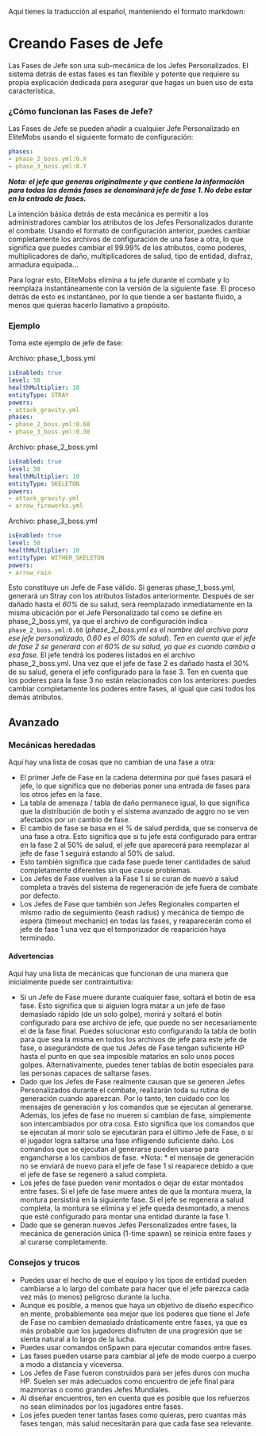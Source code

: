 Aquí tienes la traducción al español, manteniendo el formato markdown:

# Creando Fases de Jefe

Las Fases de Jefe son una sub-mecánica de los Jefes Personalizados. El sistema detrás de estas fases es tan flexible y potente que requiere su propia explicación dedicada para asegurar que hagas un buen uso de esta característica.

### ¿Cómo funcionan las Fases de Jefe?

Las Fases de Jefe se pueden añadir a cualquier Jefe Personalizado en EliteMobs usando el siguiente formato de configuración:

```yaml
phases:
- phase_2_boss.yml:0.X
- phase_3_boss.yml:0.Y
```

_**Nota: el jefe que generas originalmente y que contiene la información para todas las demás fases se denominará jefe de fase 1. No debe estar en la entrada de fases.**_

La intención básica detrás de esta mecánica es permitir a los administradores cambiar los atributos de los Jefes Personalizados durante el combate. Usando el formato de configuración anterior, puedes cambiar completamente los archivos de configuración de una fase a otra, lo que significa que puedes cambiar el 99.99% de los atributos, como poderes, multiplicadores de daño, multiplicadores de salud, tipo de entidad, disfraz, armadura equipada...

Para lograr esto, EliteMobs elimina a tu jefe durante el combate y lo reemplaza instantáneamente con la versión de la siguiente fase. El proceso detrás de esto es instantáneo, por lo que tiende a ser bastante fluido, a menos que quieras hacerlo llamativo a propósito.

### Ejemplo

Toma este ejemplo de jefe de fase:

Archivo: phase_1_boss.yml

```yaml
isEnabled: true
level: 50
healthMultiplier: 10
entityType: STRAY
powers:
- attack_gravity.yml
phases:
- phase_2_boss.yml:0.60
- phase_3_boss.yml:0.30
```

Archivo: phase_2_boss.yml

```yaml
isEnabled: true
level: 50
healthMultiplier: 10
entityType: SKELETON
powers:
- attack_gravity.yml
- arrow_fireworks.yml
```

Archivo: phase_3_boss.yml

```yaml
isEnabled: true
level: 50
healthMultiplier: 10
entityType: WITHER_SKELETON
powers:
- arrow_rain
```

Esto constituye un Jefe de Fase válido. Si generas phase_1_boss.yml, generará un Stray con los atributos listados anteriormente. Después de ser dañado hasta el _60%_ de su salud, será reemplazado inmediatamente en la misma ubicación por el Jefe Personalizado tal como se define en phase_2_boss.yml, ya que el archivo de configuración indica `- phase_2_boss.yml:0.60` (_phase_2_boss.yml es el nombre del archivo para ese jefe personalizado, 0.60 es el 60% de salud_). _Ten en cuenta que el jefe de fase 2 se generará con el 60% de su salud, ya que es cuando cambia a esa fase._ El jefe tendrá los poderes listados en el archivo phase_2_boss.yml. Una vez que el jefe de fase 2 es dañado hasta el 30% de su salud, genera el jefe configurado para la fase 3. Ten en cuenta que los poderes para la fase 3 no están relacionados con los anteriores: puedes cambiar completamente los poderes entre fases, al igual que casi todos los demás atributos.

## Avanzado

### Mecánicas heredadas

Aquí hay una lista de cosas que no cambian de una fase a otra:

-   El primer Jefe de Fase en la cadena determina por qué fases pasará el jefe, lo que significa que no deberías poner una entrada de fases para los otros jefes en la fase.
-   La tabla de amenaza / tabla de daño permanece igual, lo que significa que la distribución de botín y el sistema avanzado de aggro no se ven afectados por un cambio de fase.
-   El cambio de fase se basa en el % de salud perdida, que se conserva de una fase a otra. Esto significa que si tu jefe está configurado para entrar en la fase 2 al 50% de salud, el jefe que aparecerá para reemplazar al jefe de fase 1 seguirá estando al 50% de salud.
-   Esto también significa que cada fase puede tener cantidades de salud completamente diferentes sin que cause problemas.
-   Los Jefes de Fase vuelven a la Fase 1 si se curan de nuevo a salud completa a través del sistema de regeneración de jefe fuera de combate por defecto.
-   Los Jefes de Fase que también son Jefes Regionales comparten el mismo radio de seguimiento (leash radius) y mecánica de tiempo de espera (timeout mechanic) en todas las fases, y reaparecerán como el jefe de fase 1 una vez que el temporizador de reaparición haya terminado.

#### Advertencias

Aquí hay una lista de mecánicas que funcionan de una manera que inicialmente puede ser contraintuitiva:

-   Si un Jefe de Fase muere durante cualquier fase, soltará el botín de esa fase. Esto significa que si alguien logra matar a un jefe de fase demasiado rápido (de un solo golpe), morirá y soltará el botín configurado para ese archivo de jefe, que puede no ser necesariamente el de la fase final. Puedes solucionar esto configurando la tabla de botín para que sea la misma en todos los archivos de jefe para este jefe de fase, o asegurándote de que tus Jefes de Fase tengan suficiente HP hasta el punto en que sea imposible matarlos en solo unos pocos golpes. Alternativamente, puedes tener tablas de botín especiales para las personas capaces de saltarse fases.
-   Dado que los Jefes de Fase realmente causan que se generen Jefes Personalizados durante el combate, realizarán toda su rutina de generación cuando aparezcan. Por lo tanto, ten cuidado con los mensajes de generación y los comandos que se ejecutan al generarse. Además, los jefes de fase no mueren si cambian de fase, simplemente son intercambiados por otra cosa. Esto significa que los comandos que se ejecutan al morir solo se ejecutarán para el último Jefe de Fase, o si el jugador logra saltarse una fase infligiendo suficiente daño. Los comandos que se ejecutan al generarse pueden usarse para engancharse a los cambios de fase. \*Nota: \* el mensaje de generación no se enviará de nuevo para el jefe de fase 1 si reaparece debido a que el jefe de fase se regeneró a salud completa.
-   Los jefes de fase pueden venir montados o dejar de estar montados entre fases. Si el jefe de fase muere antes de que la montura muera, la montura persistirá en la siguiente fase. Si el jefe se regenera a salud completa, la montura se elimina y el jefe queda desmontado, a menos que esté configurado para montar una entidad durante la fase 1.
-   Dado que se generan nuevos Jefes Personalizados entre fases, la mecánica de generación única (1-time spawn) se reinicia entre fases y al curarse completamente.

### Consejos y trucos

-   Puedes usar el hecho de que el equipo y los tipos de entidad pueden cambiarse a lo largo del combate para hacer que el jefe parezca cada vez más (o menos) peligroso durante la lucha.
-   Aunque es posible, a menos que haya un objetivo de diseño específico en mente, probablemente sea mejor que los poderes que tiene el Jefe de Fase no cambien demasiado drásticamente entre fases, ya que es más probable que los jugadores disfruten de una progresión que se sienta natural a lo largo de la lucha.
-   Puedes usar comandos onSpawn para ejecutar comandos entre fases.
-   Las fases pueden usarse para cambiar al jefe de modo cuerpo a cuerpo a modo a distancia y viceversa.
-   Los Jefes de Fase fueron construidos para ser jefes duros con mucha HP. Suelen ser más adecuados como encuentro de jefe final para mazmorras o como grandes Jefes Mundiales.
-   Al diseñar encuentros, ten en cuenta que es posible que los refuerzos no sean eliminados por los jugadores entre fases.
-   Los jefes pueden tener tantas fases como quieras, pero cuantas más fases tengan, más salud necesitarán para que cada fase sea relevante.